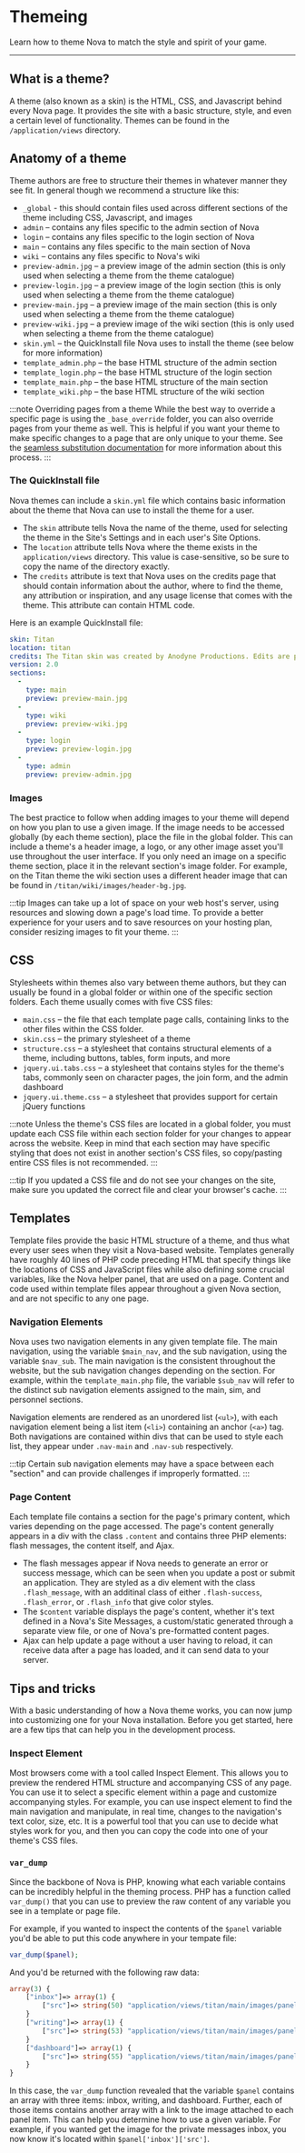 # Themeing

Learn how to theme Nova to match the style and spirit of your game.

---

## What is a theme?

A theme (also known as a skin) is the HTML, CSS, and Javascript behind every Nova page. It provides the site with a basic structure, style, and even a certain level of functionality. Themes can be found in the `/application/views` directory.

## Anatomy of a theme

Theme authors are free to structure their themes in whatever manner they see fit. In general though we recommend a structure like this:

- `_global` - this should contain files used across different sections of the theme including CSS, Javascript, and images
- `admin` – contains any files specific to the admin section of Nova
- `login` – contains any files specific to the login section of Nova
- `main` – contains any files specific to the main section of Nova
- `wiki` – contains any files specific to Nova's wiki
- `preview-admin.jpg` – a preview image of the admin section (this is only used when selecting a theme from the theme catalogue)
- `preview-login.jpg` – a preview image of the login section (this is only used when selecting a theme from the theme catalogue)
- `preview-main.jpg` – a preview image of the main section (this is only used when selecting a theme from the theme catalogue)
- `preview-wiki.jpg` – a preview image of the wiki section (this is only used when selecting a theme from the theme catalogue)
- `skin.yml` – the QuickInstall file Nova uses to install the theme (see below for more information)
- `template_admin.php` – the base HTML structure of the admin section
- `template_login.php` – the base HTML structure of the login section
- `template_main.php` – the base HTML structure of the main section
- `template_wiki.php` – the base HTML structure of the wiki section

:::note Overriding pages from a theme
While the best way to override a specific page is using the `_base_override` folder, you can also override pages from your theme as well. This is helpful if you want your theme to make specific changes to a page that are only unique to your theme. See the [seamless substitution documentation](/docs/2.6/seamless-substitution) for more information about this process.
:::

### The QuickInstall file

Nova themes can include a `skin.yml` file which contains basic information about the theme that Nova can use to install the theme for a user.

- The `skin` attribute tells Nova the name of the theme, used for selecting the theme in the Site's Settings and in each user's Site Options.
- The `location` attribute tells Nova where the theme exists in the `application/views` directory. This value is case-sensitive, so be sure to copy the name of the directory exactly.
- The `credits` attribute is text that Nova uses on the credits page that should contain information about the author, where to find the theme, any attribution or inspiration, and any usage license that comes with the theme. This attribute can contain HTML code.

Here is an example QuickInstall file:

```yaml
skin: Titan
location: titan
credits: The Titan skin was created by Anodyne Productions. Edits are permissible provided the original credits remain intact.
version: 2.0
sections:
  -
    type: main
    preview: preview-main.jpg
  -
    type: wiki
    preview: preview-wiki.jpg
  -
    type: login
    preview: preview-login.jpg
  -
    type: admin
    preview: preview-admin.jpg
```

### Images

The best practice to follow when adding images to your theme will depend on how you plan to use a given image. If the image needs to be accessed globally (by each theme section), place the file in the global folder. This can include a theme's a header image, a logo, or any other image asset you'll use throughout the user interface. If you only need an image on a specific theme section, place it in the relevant section's image folder. For example, on the Titan theme the wiki section uses a different header image that can be found in `/titan/wiki/images/header-bg.jpg`.

:::tip
Images can take up a lot of space on your web host's server, using resources and slowing down a page's load time. To provide a better experience for your users and to save resources on your hosting plan, consider resizing images to fit your theme.
:::

## CSS

Stylesheets within themes also vary between theme authors, but they can usually be found in a global folder or within one of the specific section folders. Each theme usually comes with five CSS files:

- `main.css` – the file that each template page calls, containing links to the other files within the CSS folder.
- `skin.css` – the primary stylesheet of a theme
- `structure.css` – a stylesheet that contains structural elements of a theme, including buttons, tables, form inputs, and more
- `jquery.ui.tabs.css` – a stylesheet that contains styles for the theme's tabs, commonly seen on character pages, the join form, and the admin dashboard
- `jquery.ui.theme.css` – a stylesheet that provides support for certain jQuery functions

:::note
Unless the theme's CSS files are located in a global folder, you must update each CSS file within each section folder for your changes to appear across the website. Keep in mind that each section may have specific styling that does not exist in another section's CSS files, so copy/pasting entire CSS files is not recommended.
:::

:::tip
If you updated a CSS file and do not see your changes on the site, make sure you updated the correct file and clear your browser's cache.
:::

## Templates

Template files provide the basic HTML structure of a theme, and thus what every user sees when they visit a Nova-based website. Templates generally have roughly 40 lines of PHP code preceding HTML that specify things like the locations of CSS and JavaScript files while also defining some crucial variables, like the Nova helper panel, that are used on a page. Content and code used within template files appear throughout a given Nova section, and are not specific to any one page.

### Navigation Elements

Nova uses two navigation elements in any given template file. The main navigation, using the variable `$main_nav`, and the sub navigation, using the variable `$nav_sub`. The main navigation is the consistent throughout the website, but the sub navigation changes depending on the section. For example, within the `template_main.php` file, the variable `$sub_nav` will refer to the distinct sub navigation elements assigned to the main, sim, and personnel sections.

Navigation elements are rendered as an unordered list (`<ul>`), with each navigation element being a list item (`<li>`) containing an anchor (`<a>`) tag. Both navigations are contained within divs that can be used to style each list, they appear under `.nav-main` and `.nav-sub` respectively.

:::tip
Certain sub navigation elements may have a space between each "section" and can provide challenges if improperly formatted.
:::

### Page Content

Each template file contains a section for the page's primary content, which varies depending on the page accessed. The page's content generally appears in a div with the class `.content` and contains three PHP elements: flash messages, the content itself, and Ajax.

- The flash messages appear if Nova needs to generate an error or success message, which can be seen when you update a post or submit an application. They are styled as a div element with the class `.flash_message`, with an additinal class of either `.flash-success`, `.flash_error`, or `.flash_info` that give color styles.
- The `$content` variable displays the page's content, whether it's text defined in a Nova's Site Messages, a custom/static generated through a separate view file, or one of Nova's pre-formatted content pages.
- Ajax can help update a page without a user having to reload, it can receive data after a page has loaded, and it can send data to your server.

## Tips and tricks

With a basic understanding of how a Nova theme works, you can now jump into customizing one for your Nova installation. Before you get started, here are a few tips that can help you in the development process.

### Inspect Element

Most browsers come with a tool called Inspect Element. This allows you to preview the rendered HTML structure and accompanying CSS of any page. You can use it to select a specific element within a page and customize accompanying styles. For example, you can use inspect element to find the main navigation and manipulate, in real time, changes to the navigation's text color, size, etc. It is a powerful tool that you can use to decide what styles work for you, and then you can copy the code into one of your theme's CSS files.

### `var_dump`

Since the backbone of Nova is PHP, knowing what each variable contains can be incredibly helpful in the theming process. PHP has a function called `var_dump()` that you can use to preview the raw content of any variable you see in a template or page file.

For example, if you wanted to inspect the contents of the `$panel` variable you'd be able to put this code anywhere in your tempate file:

```php
var_dump($panel);
```

And you'd be returned with the following raw data:

```php
array(3) {
	["inbox"]=> array(1) {
		["src"]=> string(50) "application/views/titan/main/images/panel-mail.png"
	}
	["writing"]=> array(1) {
		["src"]=> string(53) "application/views/titan/main/images/panel-writing.png"
	}
	["dashboard"]=> array(1) {
		["src"]=> string(55) "application/views/titan/main/images/panel-dashboard.png"
	}
}
```

In this case, the `var_dump` function revealed that the variable `$panel` contains an array with three items: inbox, writing, and dashboard. Further, each of those items contains another array with a link to the image attached to each panel item. This can help you determine how to use a given variable. For example, if you wanted get the image for the private messages inbox, you now know it's located within `$panel['inbox']['src']`.

